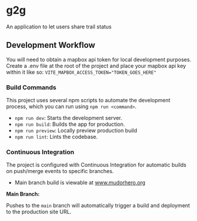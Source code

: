 # g2g

An application to let users share trail status

## Development Workflow

You will need to obtain a mapbox api token for local development purposes.
Create a .env file at the root of the project and place your mapbox api key within it like so:
`VITE_MAPBOX_ACCESS_TOKEN="TOKEN_GOES_HERE"`

### Build Commands

This project uses several npm scripts to automate the development process, which you can run using `npm run <command>`.

- `npm run dev`: Starts the development server.
- `npm run build`: Builds the app for production.
- `npm run preview`: Locally preview production build
- `npm run lint`: Lints the codebase.

### Continuous Integration

The project is configured with Continuous Integration for automatic builds on push/merge events to specific branches.

- Main branch build is viewable at www.mudorhero.org

**Main Branch:**

Pushes to the `main` branch will automatically trigger a build and deployment to the production site URL.

